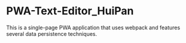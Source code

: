 # PWA-Text-Editor_HuiPan
This is a single-page PWA application that uses webpack and features several data persistence techniques.
